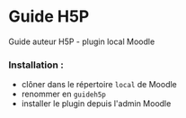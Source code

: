 # Guide H5P

Guide auteur H5P - plugin local Moodle

### Installation :

- clôner dans le répertoire `local` de Moodle
- renommer en `guideh5p`
- installer le plugin depuis l'admin Moodle
